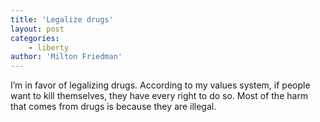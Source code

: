 ```yaml
---
title: 'Legalize drugs'
layout: post
categories:
    - liberty
author: 'Milton Friedman'
---
```


I’m in favor of legalizing drugs. According to my values system, if people want to kill themselves, they have every right to do so. Most of the harm that comes from drugs is because they are illegal.